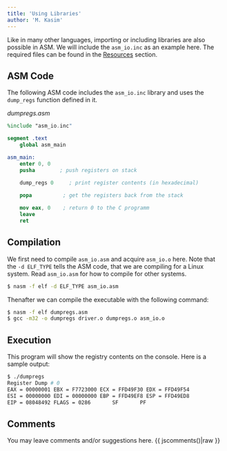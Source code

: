 ```yaml
---
title: 'Using Libraries'
author: 'M. Kasim'
---
```


Like in many other languages, importing or including libraries are also possible in ASM. We will include the `asm_io.inc` as an example here.
The required files can be found in the [Resources](../../resources) section.


## ASM Code
The following ASM code includes the `asm_io.inc` library and uses the `dump_regs` function defined in it.

_dumpregs.asm_
```NASM
%include "asm_io.inc"

segment .text
    global asm_main

asm_main:
	enter 0, 0
    pusha        ; push registers on stack
    
    dump_regs 0		; print register contents (in hexadecimal)

    popa          ; get the registers back from the stack

    mov eax, 0    ; return 0 to the C programm
    leave
    ret
```


## Compilation
We first need to compile `asm_io.asm` and acquire `asm_io.o` here. Note that the `-d ELF_TYPE` tells the ASM code, that we are compiling for a Linux system. Read `asm_io.asm` for how to compile for other systems.

```bash
$ nasm -f elf -d ELF_TYPE asm_io.asm
```
Thenafter we can compile the executable with the following command:

```bash
$ nasm -f elf dumpregs.asm
$ gcc -m32 -o dumpregs driver.o dumpregs.o asm_io.o  
```


## Execution
This program will show the registry contents on the console. Here is a sample output:

```bash
$ ./dumpregs
Register Dump # 0
EAX = 00000001 EBX = F7723000 ECX = FFD49F30 EDX = FFD49F54
ESI = 00000000 EDI = 00000000 EBP = FFD49EF8 ESP = FFD49ED8
EIP = 08048492 FLAGS = 0286       SF       PF  
```


## Comments
You may leave comments and/or suggestions here.
{{ jscomments()|raw }}
